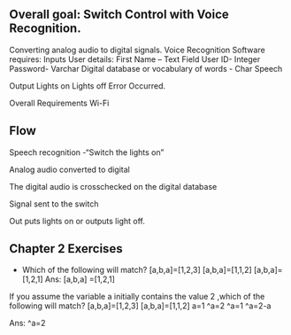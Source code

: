 Overall goal: Switch Control with Voice Recognition.
---------------------------------------------------

Converting analog audio to digital signals.
Voice Recognition Software requires:
Inputs
User details:
First Name – Text Field
User ID- Integer
Password- Varchar
Digital database or vocabulary of words - Char
Speech

Output
Lights on
Lights off
Error Occurred.  

Overall Requirements
Wi-Fi

Flow
-----
Speech recognition 	-“Switch the lights on”



Analog audio converted to digital


The digital audio is crosschecked on the digital database



Signal sent to the switch



Out puts lights on or outputs light off.


Chapter 2 Exercises
-------------------
- Which of the following will match?
[a,b,a]=[1,2,3]
[a,b,a]=[1,1,2]
[a,b,a]=[1,2,1]
Ans: [a,b,a] =[1,2,1]

If you assume the variable a initially contains the value 2 ,which of the
following will match?
[a,b,a]=[1,2,3]
[a,b,a]=[1,1,2]
a=1
^a=2
^a=1
^a=2-a

Ans: ^a=2
